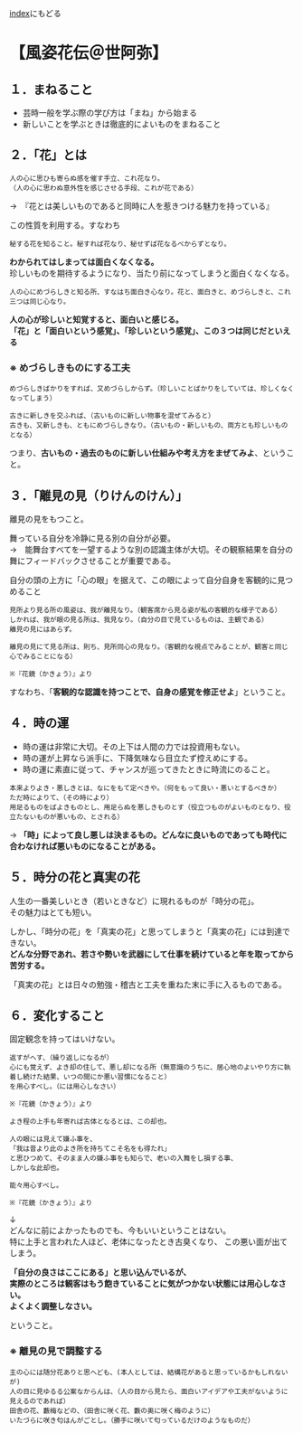 [index](/index.md)にもどる

# 【風姿花伝＠世阿弥】

## １．まねること

- 芸時一般を学ぶ際の学び方は「まね」から始まる
- 新しいことを学ぶときは徹底的によいものをまねること

  

## ２．「花」とは

```
人の心に思ひも寄らぬ感を催す手立、これ花なり。
（人の心に思わぬ意外性を感じさせる手段、これが花である）
```

→　『花とは美しいものであると同時に人を惹きつける魅力を持っている』

この性質を利用する。すなわち

```
秘する花を知ること。秘すれば花なり、秘せずば花なるべからずとなり。
```

**わかられてはしまっては面白くなくなる。**  
珍しいものを期待するようになり、当たり前になってしまうと面白くなくなる。

```
人の心にめづらしきと知る所、すなはち面白き心なり。花と、面白きと、めづらしきと、これ三つは同じ心なり。
```

  

**人の心が珍しいと知覚すると、面白いと感じる。**  
**「花」と「面白いという感覚」、「珍しいという感覚」、この３つは同じだといえる**

  

### ※ めづらしきものにする工夫

```
めづらしきばかりをすれば、又めづらしからず。（珍しいことばかりをしていては、珍しくなくなってしまう）

古きに新しきを交ふれば、（古いものに新しい物事を混ぜてみると）
古きも、又新しきも、ともにめづらしきなり。（古いもの・新しいもの、両方とも珍しいものとなる）
```

つまり、**古いもの・過去のものに新しい仕組みや考え方をまぜてみよ**、ということ。




## ３．「離見の見（りけんのけん）」

離見の見をもつこと。

舞っている自分を冷静に見る別の自分が必要。  
→　能舞台すべてを一望するような別の認識主体が大切。その観察結果を自分の舞にフィードバックさせることが重要である。

自分の頭の上方に「心の眼」を据えて、この眼によって自分自身を客観的に見つめること

```
見所より見る所の風姿は、我が離見なり。（観客席から見る姿が私の客観的な様子である）
しかれば、我が眼の見る所は、我見なり。（自分の目で見ているものは、主観である）
離見の見にはあらず。

離見の見にて見る所は、則ち、見所同心の見なり。（客観的な視点でみることが、観客と同じ心でみることになる）

※『花鏡（かきょう）』より
```

すなわち、「**客観的な認識を持つことで、自身の感覚を修正せよ**」ということ。


## ４．時の運

- 時の運は非常に大切。その上下は人間の力では投資用もない。
- 時の運が上昇なら派手に、下降気味なら目立たず控えめにする。
- 時の運に素直に従って、チャンスが巡ってきたときに時流にのること。

```
本来よりよき・悪しきとは、なにをもて定べきや。（何をもって良い・悪いとするべきか）
ただ時によりて、（その時により）
用足るものをばよきものとし、用足らぬを悪しきものとす（役立つものがよいものとなり、役立たないものが悪いもの、とされる）
```

→ **「時」によって良し悪しは決まるもの。どんなに良いものであっても時代に合わなければ悪いものになることがある。**

  

## ５．時分の花と真実の花

人生の一番美しいとき（若いときなど）に現れるものが「時分の花」。  
その魅力はとても短い。

しかし、「時分の花」を「真実の花」と思ってしまうと「真実の花」には到達できない。  
**どんな分野であれ、若さや勢いを武器にして仕事を続けていると年を取ってから苦労する。**  

「真実の花」とは日々の勉強・稽古と工夫を重ねた末に手に入るものである。

  

## ６．変化すること

固定観念を持ってはいけない。

```
返すがへす、（繰り返しになるが）
心にも覚えず、よき却の住して、悪し却になる所（無意識のうちに、居心地のよいやり方に執着し続けた結果、いつの間にか悪い習慣になること）
を用心すべし。（には用心しなさい）

※『花鏡（かきょう）』より
```

```
よき程の上手も年寄れば古体となるとは、この却也。

人の眼には見えて嫌ふ事を、
「我は昔より此のよき所を持ちてこそ名をも得たれ」
と思ひつめて、そのまま人の嫌ふ事をも知らで、老いの入舞をし損する事、
しかしな此却也。

能々用心すべし。

※『花鏡（かきょう）』より
```

↓  
どんなに前によかったものでも、今もいいということはない。  
特に上手と言われた人ほど、老体になったとき古臭くなり、
この悪い面が出てしまう。

**「自分の良さはここにある」と思い込んでいるが、**  
**実際のところは観客はもう飽きていることに気がつかない状態には用心しなさい。**  
**よくよく調整しなさい。**

ということ。

### ※ 離見の見で調整する

```
主の心には随分花ありと思へども、(本人としては、結構花があると思っているかもしれないが)
人の目に見ゆるる公案なからんは、（人の目から見たら、面白いアイデアや工夫がないように見えるのであれば）
田舎の花、藪梅などの、（田舎に咲く花、藪の奥に咲く梅のように）
いたづらに咲き匂はんがごとし。（勝手に咲いて匂っているだけのようなものだ）
```


